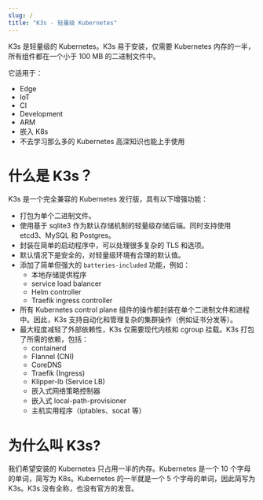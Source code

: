 ```yaml
---
slug: /
title: "K3s - 轻量级 Kubernetes"
---
```


K3s 是轻量级的 Kubernetes。K3s 易于安装，仅需要 Kubernetes 内存的一半，所有组件都在一个小于 100 MB 的二进制文件中。

它适用于：

* Edge
* IoT
* CI
* Development
* ARM
* 嵌入 K8s
* 不去学习那么多的 Kubernetes 高深知识也能上手使用

# 什么是 K3s？

K3s 是一个完全兼容的 Kubernetes 发行版，具有以下增强功能：

* 打包为单个二进制文件。
* 使用基于 sqlite3 作为默认存储机制的轻量级存储后端。同时支持使用 etcd3、MySQL 和 Postgres。
* 封装在简单的启动程序中，可以处理很多复杂的 TLS 和选项。
* 默认情况下是安全的，对轻量级环境有合理的默认值。
* 添加了简单但强大的 `batteries-included` 功能，例如：
   * 本地存储提供程序
   * service load balancer
   * Helm controller
   * Traefik ingress controller
* 所有 Kubernetes control plane 组件的操作都封装在单个二进制文件和进程中。因此，K3s 支持自动化和管理复杂的集群操作（例如证书分发等）。
* 最大程度减轻了外部依赖性，K3s 仅需要现代内核和 cgroup 挂载。K3s 打包了所需的依赖，包括：
   * containerd
   * Flannel (CNI)
   * CoreDNS
   * Traefik (Ingress)
   * Klipper-lb (Service LB)
   * 嵌入式网络策略控制器
   * 嵌入式 local-path-provisioner
   * 主机实用程序（iptables、socat 等）


# 为什么叫 K3s?

我们希望安装的 Kubernetes 只占用一半的内存。Kubernetes 是一个 10 个字母的单词，简写为 K8s。Kubernetes 的一半就是一个 5 个字母的单词，因此简写为 K3s。K3s 没有全称，也没有官方的发音。
